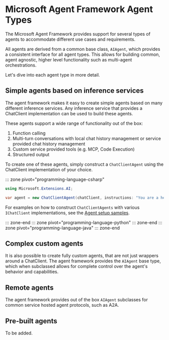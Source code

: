 # Microsoft Agent Framework Agent Types

The Microsoft Agent Framework provides support for several types of agents to accommodate different use cases and requirements.

All agents are derived from a common base class, `AIAgent`, which provides a consistent interface for all agent types. This allows for building common, agent agnostic, higher level functionality such as multi-agent orchestrations.

Let's dive into each agent type in more detail.

## Simple agents based on inference services

The agent framework makes it easy to create simple agents based on many different inference services.
Any inference service that provides a ChatClient implementation can be used to build these agents.

These agents support a wide range of functionality out of the box:

1. Function calling
1. Multi-turn conversations with local chat history management or service provided chat history management
1. Custom service provided tools (e.g. MCP, Code Execution)
1. Structured output

To create one of these agents, simply construct a `ChatClientAgent` using the ChatClient implementation of your choice.

::: zone pivot="programming-language-csharp"

```csharp
using Microsoft.Extensions.AI;

var agent = new ChatClientAgent(chatClient, instructions: "You are a helpful asssistant");
```

For examples on how to construct `ChatClientAgents` with various `IChatClient` implementations, see the [Agent setup samples](../../../dotnet/samples/AgentSetup).

::: zone-end
::: zone pivot="programming-language-python"
::: zone-end
::: zone pivot="programming-language-java"
::: zone-end

## Complex custom agents

It is also possible to create fully custom agents, that are not just wrappers around a ChatClient.
The agent framework provides the `AIAgent` base type, which when subclassed allows for complete control over the agent's behavior and capabilities.

## Remote agents

The agent framework provides out of the box `AIAgent` subclasses for common service hosted agent protocols,
such as A2A.

## Pre-built agents

To be added.
